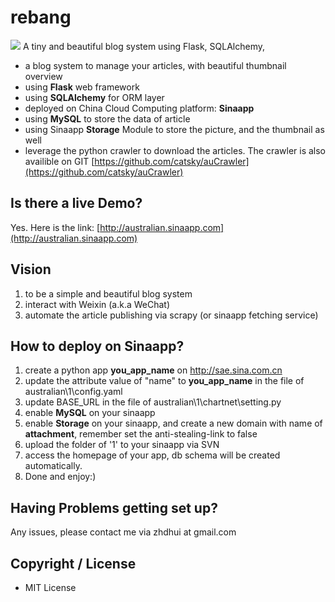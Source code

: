 rebang
======
![](https://github.com/catsky/rebang/blob/master/screenshot.png)
A tiny and beautiful blog system using Flask, SQLAlchemy,

- a blog system to manage your articles, with beautiful thumbnail overview
- using **Flask** web framework
- using **SQLAlchemy** for ORM layer
- deployed on China Cloud Computing platform: **Sinaapp**
- using **MySQL** to store the data of article
- using Sinaapp **Storage** Module to store the picture, and the thumbnail as well
- leverage the python crawler to download the articles. The crawler is also availible on GIT [https://github.com/catsky/auCrawler](https://github.com/catsky/auCrawler)


## Is there a live Demo?
Yes. Here is the link: [http://australian.sinaapp.com](http://australian.sinaapp.com)

## Vision

1. to be a simple and beautiful blog system
2. interact with Weixin (a.k.a WeChat)
3. automate the article publishing via scrapy (or sinaapp fetching service)
## How to deploy on Sinaapp?
1. create a python app **you_app_name** on http://sae.sina.com.cn
2. update the attribute value of "name" to **you_app_name** in the file of australian\1\config.yaml
3. update BASE_URL in the file of australian\1\chartnet\setting.py
4. enable **MySQL** on your sinaapp
5. enable **Storage** on your sinaapp, and create a new domain with name of **attachment**, remember set the anti-stealing-link to false
6. upload the folder of '1' to your sinaapp via SVN
7. access the homepage of your app, db schema will be created automatically. 
8. Done and enjoy:)

## Having Problems getting set up?
Any issues, please contact me via zhdhui at gmail.com

## Copyright / License
- MIT License
